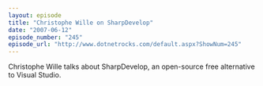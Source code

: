 ```yaml
---
layout: episode
title: "Christophe Wille on SharpDevelop"
date: "2007-06-12"
episode_number: "245"
episode_url: "http://www.dotnetrocks.com/default.aspx?ShowNum=245"
---
```


Christophe Wille talks about SharpDevelop, an open-source free alternative to Visual Studio.
